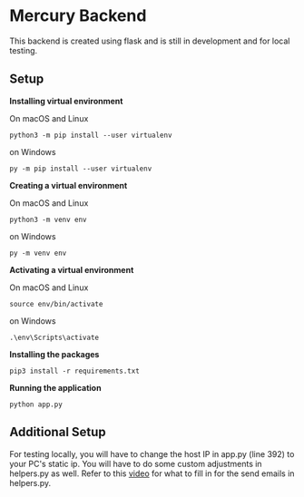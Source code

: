 # Mercury Backend

This backend is created using flask and is still in development and for local testing. 

## Setup
**Installing virtual environment**

On macOS and Linux
```
python3 -m pip install --user virtualenv
```
 
on Windows
```
py -m pip install --user virtualenv
```

**Creating a virtual environment**

On macOS and Linux
```
python3 -m venv env
```

on Windows
```
py -m venv env
```

**Activating a virtual environment**

On macOS and Linux
```
source env/bin/activate
```

on Windows
```
.\env\Scripts\activate
```

**Installing the packages**
```
pip3 install -r requirements.txt
```

**Running the application**
```
python app.py
```

## Additional Setup
For testing locally, you will have to change the host IP in app.py (line 392) to your PC's static ip. You will have to do some custom adjustments in helpers.py as well.
Refer to this [video](https://www.youtube.com/watch?v=Bg9r_yLk7VY&list=LL&index=62&t=601s&ab_channel=DevEd) for what to fill in for the send emails in helpers.py.



